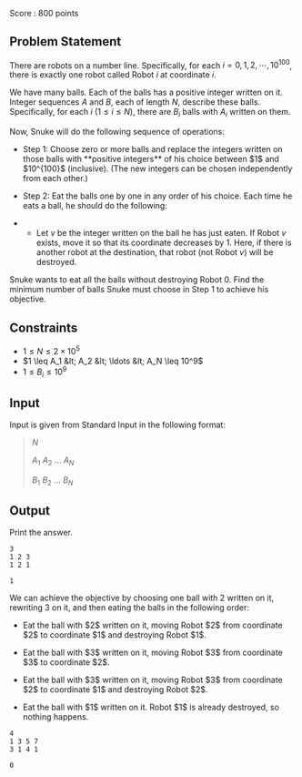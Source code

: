 Score : $800$ points

## Problem Statement

There are robots on a number line.
Specifically, for each $i=0,1,2,\cdots,10^{100}$, there is exactly one robot called Robot $i$ at coordinate $i$.

We have many balls.
Each of the balls has a positive integer written on it.
Integer sequences $A$ and $B$, each of length $N$, describe these balls.
Specifically, for each $i$ ($1 \leq i \leq N$), there are $B_i$ balls with $A_i$ written on them.

Now, Snuke will do the following sequence of operations:

- <p>Step 1: Choose zero or more balls and replace the integers written on those balls with **positive integers** of his choice between $1$ and $10^{100}$ (inclusive). (The new integers can be chosen independently from each other.)</p>
- <p>Step 2: Eat the balls one by one in any order of his choice. Each time he eats a ball, he should do the following:</p>
-   - Let $v$ be the integer written on the ball he has just eaten. If Robot $v$ exists, move it so that its coordinate decreases by $1$. Here, if there is another robot at the destination, that robot (not Robot $v$) will be destroyed.

Snuke wants to eat all the balls without destroying Robot $0$.
Find the minimum number of balls Snuke must choose in Step 1 to achieve his objective.

## Constraints

- $1 \leq N \leq 2 \times 10^5$
- $1 \leq A_1 &lt; A_2 &lt; \ldots &lt; A_N \leq 10^9$
- $1 \leq B_i \leq 10^9$

## Input

Input is given from Standard Input in the following format:

> $N$
> 
> $A_1$ $A_2$ $\ldots$ $A_N$
> 
> $B_1$ $B_2$ $\ldots$ $B_N$

## Output

Print the answer.

```input1
3
1 2 3
1 2 1
```

```output1
1
```

We can achieve the objective by choosing one ball with $2$ written on it, rewriting $3$ on it, and then eating the balls in the following order:

- <p>Eat the ball with $2$ written on it, moving Robot $2$ from coordinate $2$ to coordinate $1$ and destroying Robot $1$.</p>
- <p>Eat the ball with $3$ written on it, moving Robot $3$ from coordinate $3$ to coordinate $2$.</p>
- <p>Eat the ball with $3$ written on it, moving Robot $3$ from coordinate $2$ to coordinate $1$ and destroying Robot $2$.</p>
- <p>Eat the ball with $1$ written on it. Robot $1$ is already destroyed, so nothing happens.</p>

```input2
4
1 3 5 7
3 1 4 1
```

```output2
0
```